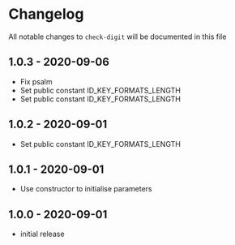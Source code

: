 # Changelog

All notable changes to `check-digit` will be documented in this file

## 1.0.3 - 2020-09-06

- Fix psalm
- Set public constant ID_KEY_FORMATS_LENGTH
- Set public constant ID_KEY_FORMATS_LENGTH

## 1.0.2 - 2020-09-01

- Set public constant ID_KEY_FORMATS_LENGTH

## 1.0.1 - 2020-09-01

- Use constructor to initialise parameters 

## 1.0.0 - 2020-09-01

- initial release
